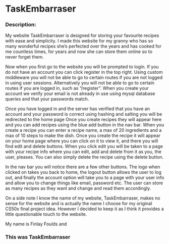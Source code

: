 # TaskEmbarraser

### Description:
My website TaskEmbarraser is designed for storing your favourite recipes with ease and
simplicity. I made this website for my granny who has so many wonderful recipes she’s
perfected over the years and has cooked for me countless times, for years and now she
can store them online so to never forget them.

Now when you first go to the website you will be prompted to login. If you do not have
an account you can click register in the top right. Using custom middleware you will
not be able to go to certain routes if you are not logged in using user sessions.
Alternatively you will not be able to go to certain routes if you are logged in, such as
“/register”. When you create your account we verify your email is not already in use
using mysql database queries and that your passwords match.

Once you have logged in and the server has verified that you have an account and your
password is correct using hashing and salting you will be redirected to the home page
Once you create recipes they will appear here and you can add recipes using the blue
add button in the nav bar. When you create a recipe you can enter a recipe name, a max
of 20 ingredients and a max of 10 steps to make the dish. Once you create the recipe it
will appear on your home page where you can click on it to view it, and there you will
find edit and delete buttons. When you click edit you will be taken to a page with your
recipe info where you can edit, add and delete from it as you, the user, pleases. You
can also simply delete the recipe using the delete button.

In the nav bar you will notice there are a few other buttons. The logo when clicked on
takes you back to home, the logout button allows the user to log out, and finally the
account option will take you to a page with your user info and allow you to change
things like email, password etc. The user can store as many recipes as they want and
change and read them accordingly.

On a side note I know the name of my website, TaskEmbarraser, makes no sense for the website and is actually the name I
choose for my original CS50x final project idea. However I decided to keep it as I
think it provides a little questionable touch to the website.

My name is Finlay Foulds and

### This was TaskEmbarraser

